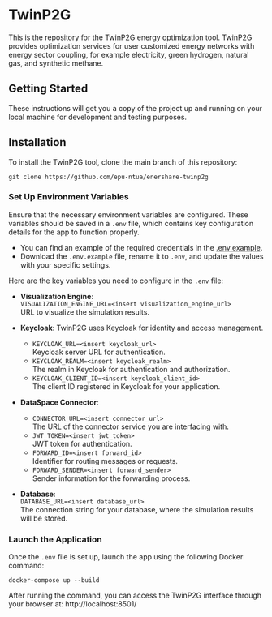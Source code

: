 # TwinP2G

This is the repository for the TwinP2G energy optimization tool. TwinP2G provides optimization services for user customized energy networks with energy sector coupling, for example electricity, green hydrogen, natural gas, and synthetic methane.

## Getting Started

These instructions will get you a copy of the project up and running on your local machine for development and testing purposes. 

## Installation

To install the TwinP2G tool, clone the main branch of this repository: 

`git clone https://github.com/epu-ntua/enershare-twinp2g`

### Set Up Environment Variables
Ensure that the necessary environment variables are configured. These variables should be saved in a `.env` file, which contains key configuration details for the app to function properly.
-  You can find an example of the required credentials in the 
[.env.example](https://github.com/epu-ntua/enershare-twinp2g/blob/dev/.env.example).
- Download the `.env.example` file, rename it to `.env`, and update the values with your specific settings.

Here are the key variables you need to configure in the `.env` file:

- **Visualization Engine**: \
`VISUALIZATION_ENGINE_URL=<insert visualization_engine_url>`\
URL to visualize the simulation results.
- **Keycloak**:
TwinP2G uses Keycloak for identity and access management.
    - `KEYCLOAK_URL=<insert keycloak_url>`\
    Keycloak server URL for authentication.
    - `KEYCLOAK_REALM=<insert keycloak_realm>`\
    The realm in Keycloak for authentication and authorization.
    - `KEYCLOAK_CLIENT_ID=<insert keycloak_client_id>`\
    The client ID registered in Keycloak for your application.
- **DataSpace Connector**: 
    - `CONNECTOR_URL=<insert connector_url>`\
    The URL of the connector service you are interfacing with.
    - `JWT_TOKEN=<insert jwt_token>`\
    JWT token for authentication.
    - `FORWARD_ID=<insert forward_id>`\
    Identifier for routing messages or requests.
    - `FORWARD_SENDER=<insert forward_sender>`\
    Sender information for the forwarding process.

- **Database**: \
`DATABASE_URL=<insert database_url>`\
The connection string for your database, where the simulation results will be stored.

### Launch the Application
Once the `.env` file is set up, launch the app using the following Docker command:

`docker-compose up --build`

After running the command, you can access the TwinP2G interface through your browser at: http://localhost:8501/